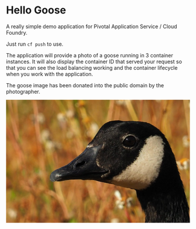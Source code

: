 # Hello Goose

A really simple demo application for Pivotal Application Service / Cloud Foundry.

Just run `cf push` to use.

The application will provide a photo of a goose running in 3 container instances. It will also display the container ID that served your request so that you can see the load balancing working and the container lifecycle when you work with the application.

The goose image has been donated into the public domain by the photographer.

![Alt](/goose.jpg "Goose")
